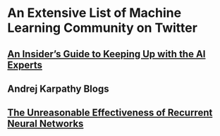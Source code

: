 <h1>An Extensive List of Machine Learning Community on Twitter</h1>

[<h2>An Insider’s Guide to Keeping Up with the AI Experts</h2>](https://blog.udacity.com/2018/09/machine-learning-ai-experts-on-twitter.html)

<h2> Andrej Karpathy Blogs</h2>

[<h2>The Unreasonable Effectiveness of Recurrent Neural Networks</h2>](http://karpathy.github.io/2015/05/21/rnn-effectiveness/)
